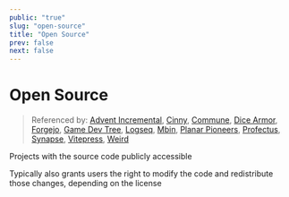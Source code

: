 ```yaml
---
public: "true"
slug: "open-source"
title: "Open Source"
prev: false
next: false
---
```

# Open Source

> Referenced by: [Advent Incremental](/garden/advent-incremental/index.md), [Cinny](/garden/cinny/index.md), [Commune](/garden/commune/index.md), [Dice Armor](/garden/dice-armor/index.md), [Forgejo](/garden/forgejo/index.md), [Game Dev Tree](/garden/game-dev-tree/index.md), [Logseq](/garden/logseq/index.md), [Mbin](/garden/mbin/index.md), [Planar Pioneers](/garden/planar-pioneers/index.md), [Profectus](/garden/profectus/index.md), [Synapse](/garden/synapse/index.md), [Vitepress](/garden/vitepress/index.md), [Weird](/garden/weird/index.md)

Projects with the source code publicly accessible

Typically also grants users the right to modify the code and redistribute those changes, depending on the license